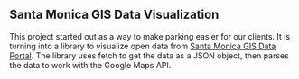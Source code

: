 ## Santa Monica GIS Data Visualization
This project started out as a way to make parking easier for our clients. It is turning into a library to visualize open data from [Santa Monica GIS Data Portal](https://gis-smgov.opendata.arcgis.com/datasets/299cd32301b34e1792812ce8b5c30fe7_3/geoservice). The library uses fetch to get the data as a JSON object, then parses the data to work with the Google Maps API.